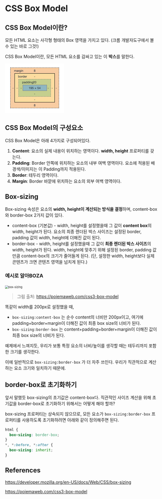 # CSS Box Model

## CSS Box Model이란?

모든 HTML 요소는 사각형 형태의 Box 영역을 가지고 있다. (크롬 개발자도구에서 볼 수 있는 바로 그것!)

CSS Box Model이란, 모든 HTML 요소를 감싸고 있는 이 **박스**를 말한다.

<img src="Box-model.assets/image-20201007231002551.png" alt="image-20201007231002551" style="zoom:50%;" />

## CSS Box Model의 구성요소

CSS Box Model은 아래 4가지로 구성되어있다.

1. **Content**: 요소의 실제 내용이 위치하는 영역이다. **width, height** 프로퍼티를 갖는다.
2. **Padding**: Border 안쪽에 위치하는 요소의 내부 여백 영역이다. 요소에 적용된 배경색/이미지는 이 Padding까지 적용된다.
3. **Border**: 테두리 영역이다.
4. **Margin**: Border 바깥에 위치하는 요소의 외부 여백 영역이다.

## Box-sizing

Box-sizing 속성은 요소의 **width, height이 계산되는 방식을 결정**하며, content-box와 border-box 2가지 값이 있다.

- content-box (기본값) - width, height를 설정했을때 그 값이 **content box**의 width, height가 된다. 요소의 최종 렌더된 박스 사이즈는 설정된 border, padding 값이 width, height에 더해진 값이 된다.
- border-box - width, height를 설정했을때 그 값이 **최종 렌더된 박스 사이즈**의 width, height가 된다. width, height에 맞추기 위해 설정된 border, padding 값만큼 content-box의 크기가 줄어들게 된다. (단, 설정한 width, height보다 실제 콘텐츠가 크면 콘텐츠 영역을 넘치게 된다.)

### 예시로 알아BOZA

<img src="https://poiemaweb.com/img/box-sizing.png" alt="box-sizing" style="zoom: 67%;" />

>  그림 출처: https://poiemaweb.com/css3-box-model

똑같이 width를 200px로 설정했을 때,

- `box-sizing:content-box` 는 순수 content의 너비만 200px이고, 여기에 padding+border+margin이 더해진 값이 최종 box size의 너비가 된다.
- `box-sizing:border-box` 는 content+padding+border+margin이 더해진 값이 최종 box size의 너비가 된다.

예제에서 느껴지듯, 우리가 보통 특정 요소의 너비/높이를 생각할 때는 테두리까지 포함한 크기를 생각한다.

이에 일반적으로 `box-sizing:border-box` 가 더 자주 쓰인다. 우리가 직관적으로 계산하는 요소 크기와 일치하기 때문에.

## border-box로 초기화하기

앞서 말했듯 box-sizing의 초기값은 content-box다. 직관적인 사이즈 계산을 위해 초기값을 border-box로 초기화하기 위해서는 어떻게 해야 할까?

box-sizing 프로퍼티는 상속되지 않으므로, 모든 요소가 `box-sizing:border-box` 프로퍼티를 사용하도록 초기화하려면 아래와 같이 정의해주면 된다.

```css
html {
  box-sizing: border-box;
}
*, *:before, *:after {
  box-sizing: inherit;
}
```

## References

https://developer.mozilla.org/en-US/docs/Web/CSS/box-sizing

https://poiemaweb.com/css3-box-model